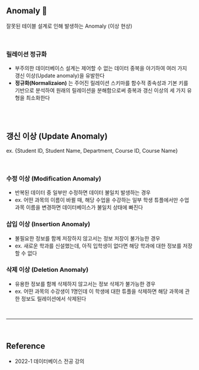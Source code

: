 ## Anomaly 🤪

잘못된 테이블 설계로 인해 발생하는 Anomaly (이상 현상)

<br/>

### 릴레이션 정규화

- 부주의한 데이터베이스 설계는 제어할 수 없는 데이터 중복을 야기하여 여러 가지 갱신 이상(Update anomaly)을 유발한다
- **정규화(Normalizaion)** 는 주어진 릴레이션 스키마를 함수적 종속성과 기본 키를 기반으로 분석하여 원래의 릴레이션을 분해함으로써 중복과 갱신 이상의 세 가지 유형을 최소화한다

<br/>
<br/>

## 갱신 이상 (Update Anomaly)

ex. {Student ID, Student Name, Department, Course ID, Course Name}

<br/>

### 수정 이상 (Modification Anomaly)

- 반복된 데이터 중 일부만 수정하면 데이터 불일치 발생하는 경우
- ex. 어떤 과목의 이름이 바뀔 때, 해당 수업을 수강하는 일부 학생 튜플에서만 수업 과목 이름을 변경하면 데이터베이스가 불일치 상태에 빠진다

### 삽입 이상 (Insertion Anomaly)

- 불필요한 정보를 함께 저장하지 않고서는 정보 저장이 불가능한 경우
- ex. 새로운 학과를 신설했는데, 아직 입학생이 없다면 해당 학과에 대한 정보를 저장할 수 없다

### 삭제 이상 (Deletion Anomaly)

- 유용한 정보를 함께 삭제하지 않고서는 정보 삭제가 불가능한 경우
- ex. 어떤 과목의 수강생이 1명인데 이 학생에 대한 튜플을 삭제하면 해당 과목에 관한 정보도 릴레이션에서 삭제된다

<br/>

---

<br/>

## Reference

- 2022-1 데이터베이스 전공 강의
